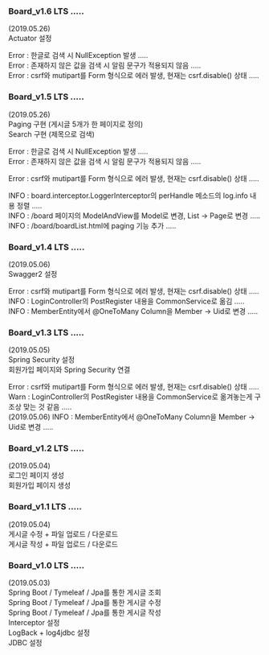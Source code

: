 ### Board_v1.6 LTS .....   
(2019.05.26)  
Actuator 설정  

Error : 한글로 검색 시 NullException 발생 .....    
Error : 존재하지 않은 값을 검색 시 알림 문구가 적용되지 않음 .....  
Error : csrf와 mutipart를 Form 형식으로  에러 발생, 현재는 csrf.disable() 상태 .....    
   
    
### Board_v1.5 LTS .....   
(2019.05.26)  
Paging 구현 (게시글 5개가 한 페이지로 정의)  
Search 구현 (제목으로 검색)  

Error : 한글로 검색 시 NullException 발생 .....    
Error : 존재하지 않은 값을 검색 시 알림 문구가 적용되지 않음 .....  

Error : csrf와 mutipart를 Form 형식으로  에러 발생, 현재는 csrf.disable() 상태 .....    

INFO  : board.interceptor.LoggerInterceptor의 perHandle 메소드의 log.info 내용 정렬 .....     
INFO  : /board 페이지의 ModelAndView를 Model로 변경, List<BoardEntity> -> Page<BoardEntity>로 변경 .....    
INFO  : /board/boardList.html에 paging 기능 추가 .....  
  
  
### Board_v1.4 LTS .....   
(2019.05.06)  
Swagger2 설정   

Error : csrf와 mutipart를 Form 형식으로  에러 발생, 현재는 csrf.disable() 상태 .....    
INFO  : LoginController의 PostRegister 내용을 CommonService로 옮김 .....     
INFO  : MemberEntity에서 @OneToMany Column을 Member -> Uid로 변경 ..... 


### Board_v1.3 LTS .....  
(2019.05.05)  
Spring Security 설정  
회원가입 페이지와 Spring Security 연결  

Error : csrf와 mutipart를 Form 형식으로  에러 발생, 현재는 csrf.disable() 상태 .....  
Warn  : LoginController의 PostRegister 내용을 CommonService로 옮겨놓는게 구조상 맞는 것 같음 .....  
(2019.05.06) INFO  : MemberEntity에서 @OneToMany Column을 Member -> Uid로 변경 ..... 


### Board_v1.2 LTS ..... 
(2019.05.04)  
로그인 페이지 생성  
회원가입 페이지 생성  


### Board_v1.1 LTS ..... 
(2019.05.04)  
게시글 수정 + 파일 업로드 / 다운로드    
게시글 작성 + 파일 업로드 / 다운로드     


### Board_v1.0 LTS ..... 
(2019.05.03)  
Spring Boot / Tymeleaf / Jpa를 통한 게시글 조회    
Spring Boot / Tymeleaf / Jpa를 통한 게시글 수정   
Spring Boot / Tymeleaf / Jpa를 통한 게시글 작성     
Interceptor 설정    
LogBack + log4jdbc 설정    
JDBC 설정    
